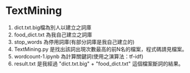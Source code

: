 # TextMining

1. dict.txt.big檔為別人以建立之詞庫
2. food_dict.txt 為我自己建立之詞庫
3. stop_words 為停用詞庫(有部分詞庫是我自己建立的)
4. TextMining.py 是找出該詞出現次數最高的前N名的檔案，程式碼請見檔案。
5. wordcount-1.ipynb 為計算關鍵詞(使用之演算法：tf-idf)
6. result.txt 是我經過 "dict.txt.big"  + "food_dict.txt" 這個檔案斷詞的結果。
